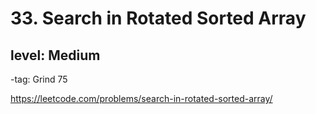 # 33. Search in Rotated Sorted Array
## level: Medium

-tag: Grind 75

https://leetcode.com/problems/search-in-rotated-sorted-array/